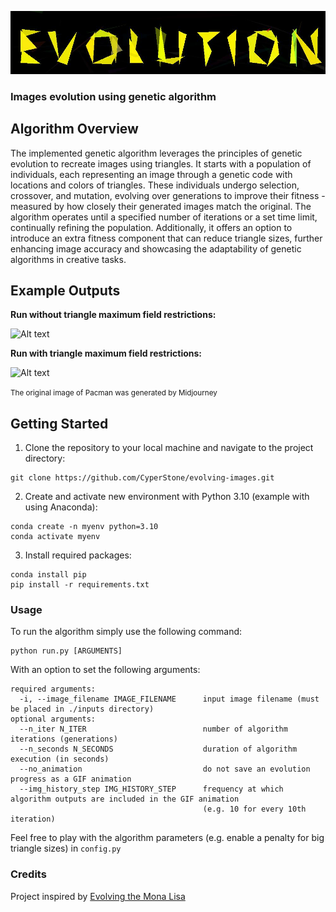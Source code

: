 ![Alt text](https://github.com/CyperStone/evolving-images/blob/main/outputs/banner_evolved.jpg)

### Images evolution using genetic algorithm


## Algorithm Overview
The implemented genetic algorithm leverages the principles of genetic evolution to recreate images using triangles. It starts with a population of individuals,
each representing an image through a genetic code with locations and colors of triangles. These individuals undergo selection, crossover, and mutation,
evolving over generations to improve their fitness - measured by how closely their generated images match the original. The algorithm operates until a specified number of iterations or a set time limit,
continually refining the population. Additionally, it offers an option to introduce an extra fitness component that can reduce triangle sizes,
further enhancing image accuracy and showcasing the adaptability of genetic algorithms in creative tasks.

## Example Outputs
**Run without triangle maximum field restrictions:**

![Alt text](https://github.com/CyperStone/evolving-images/blob/main/outputs/pacman_evolution_progress.gif)

**Run with triangle maximum field restrictions:**

![Alt text](https://github.com/CyperStone/evolving-images/blob/main/outputs/pacman_evolution_progress_field_penalty.gif)

<small>The original image of Pacman was generated by Midjourney</small>

## Getting Started
1. Clone the repository to your local machine and navigate to the project directory:
```
git clone https://github.com/CyperStone/evolving-images.git
```
2. Create and activate new environment with Python 3.10 (example with using Anaconda):
```
conda create -n myenv python=3.10
conda activate myenv
```
3. Install required packages:
```
conda install pip
pip install -r requirements.txt
```

### Usage
To run the algorithm simply use the following command:
```
python run.py [ARGUMENTS]
```
With an option to set the following arguments:
```
required arguments:
  -i, --image_filename IMAGE_FILENAME      input image filename (must be placed in ./inputs directory)
optional arguments:
  --n_iter N_ITER                          number of algorithm iterations (generations)
  --n_seconds N_SECONDS                    duration of algorithm execution (in seconds)
  --no_animation                           do not save an evolution progress as a GIF animation
  --img_history_step IMG_HISTORY_STEP      frequency at which algorithm outputs are included in the GIF animation
                                           (e.g. 10 for every 10th iteration)
```
Feel free to play with the algorithm parameters (e.g. enable a penalty for big triangle sizes) in `config.py`

### Credits
Project inspired by [Evolving the Mona Lisa](https://chriscummins.cc/s/genetics/)
